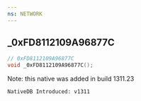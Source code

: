 ```yaml
---
ns: NETWORK
---
```

## _0xFD8112109A96877C

```c
// 0xFD8112109A96877C
void _0xFD8112109A96877C();
```

Note: this native was added in build 1311.23

```
NativeDB Introduced: v1311
```

